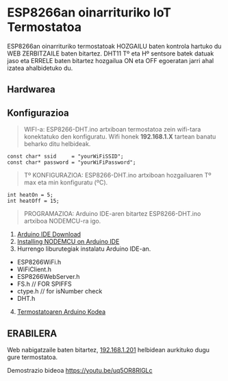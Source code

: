 # ESP8266an oinarrituriko IoT Termostatoa 

ESP8266an oinarrituriko termostatoak HOZGAILU baten kontrola hartuko du WEB ZERBITZAILE baten bitartez. DHT11 Tº eta Hº sentsore batek datuak jaso eta ERRELE baten bitartez hozgailua ON eta OFF egoeratan jarri ahal izatea ahalbidetuko du. 

## Hardwarea

## Konfigurazioa

 > WIFI-a: ESP8266-DHT.ino artxiboan termostatoa zein wifi-tara konektatuko den konfiguratu. Wifi honek **192.168.1.X** tartean banatu beharko ditu helbideak.
~~~
const char* ssid     = "yourWiFiSSID";            
const char* password = "yourWiFiPassword"; 
~~~
 
  > Tº KONFIGURAZIOA: ESP8266-DHT.ino artxiboan hozgailuaren Tº max eta min konfiguratu (ºC).
~~~
int heatOn = 5;
int heatOff = 15;
~~~
 
   > PROGRAMAZIOA: Arduino IDE-aren bitartez ESP8266-DHT.ino artxiboa NODEMCU-ra igo.

1. [Arduino IDE Download](https://www.arduino.cc/en/software)
2. [Installing NODEMCU on Arduino IDE](https://create.arduino.cc/projecthub/najad/using-arduino-ide-to-program-nodemcu-33e899)
3. Hurrengo liburutegiak instalatu Arduino IDE-an.
- ESP8266WiFi.h
- WiFiClient.h
- ESP8266WebServer.h
- FS.h // FOR SPIFFS
- ctype.h // for isNumber check
- DHT.h

4. [Termostatoaren Arduino Kodea](/ESP8266-DHT.ino)

## ERABILERA
 
 Web nabigatzaile baten bitartez, [192.168.1.201](192.168.1.201) helbidean aurkituko dugu gure termostatoa.


Demostrazio bideoa https://youtu.be/uq5OR8RlGLc

